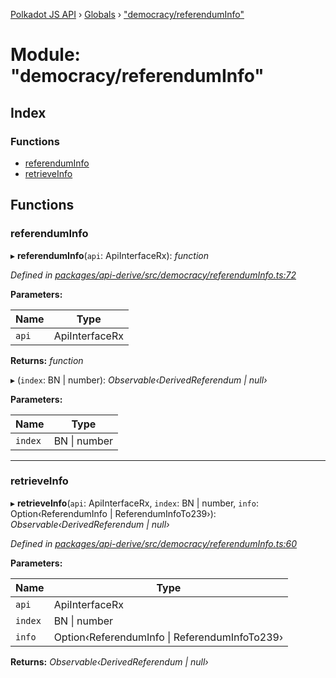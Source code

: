 [Polkadot JS API](../README.md) › [Globals](../globals.md) › ["democracy/referendumInfo"](_democracy_referenduminfo_.md)

# Module: "democracy/referendumInfo"

## Index

### Functions

* [referendumInfo](_democracy_referenduminfo_.md#referenduminfo)
* [retrieveInfo](_democracy_referenduminfo_.md#retrieveinfo)

## Functions

###  referendumInfo

▸ **referendumInfo**(`api`: ApiInterfaceRx): *function*

*Defined in [packages/api-derive/src/democracy/referendumInfo.ts:72](https://github.com/polkadot-js/api/blob/aa37e372dd/packages/api-derive/src/democracy/referendumInfo.ts#L72)*

**Parameters:**

Name | Type |
------ | ------ |
`api` | ApiInterfaceRx |

**Returns:** *function*

▸ (`index`: BN | number): *Observable‹DerivedReferendum | null›*

**Parameters:**

Name | Type |
------ | ------ |
`index` | BN &#124; number |

___

###  retrieveInfo

▸ **retrieveInfo**(`api`: ApiInterfaceRx, `index`: BN | number, `info`: Option‹ReferendumInfo | ReferendumInfoTo239›): *Observable‹DerivedReferendum | null›*

*Defined in [packages/api-derive/src/democracy/referendumInfo.ts:60](https://github.com/polkadot-js/api/blob/aa37e372dd/packages/api-derive/src/democracy/referendumInfo.ts#L60)*

**Parameters:**

Name | Type |
------ | ------ |
`api` | ApiInterfaceRx |
`index` | BN &#124; number |
`info` | Option‹ReferendumInfo &#124; ReferendumInfoTo239› |

**Returns:** *Observable‹DerivedReferendum | null›*
